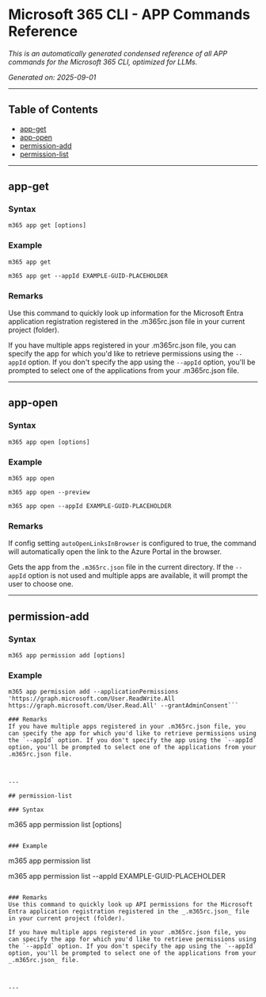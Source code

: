 <!-- DISCLAIMER: All secrets, passwords, and sensitive values in this document are examples only and not real credentials. -->
# Microsoft 365 CLI - APP Commands Reference

*This is an automatically generated condensed reference of all APP commands for the Microsoft 365 CLI, optimized for LLMs.*

*Generated on: 2025-09-01*

---

## Table of Contents

- [app-get](#app-get)
- [app-open](#app-open)
- [permission-add](#permission-add)
- [permission-list](#permission-list)

---

## app-get

### Syntax
```
m365 app get [options]
```

### Example
```
m365 app get

m365 app get --appId EXAMPLE-GUID-PLACEHOLDER

```

### Remarks
Use this command to quickly look up information for the Microsoft Entra application registration registered in the .m365rc.json file in your current project (folder).

If you have multiple apps registered in your .m365rc.json file, you can specify the app for which you'd like to retrieve permissions using the `--appId` option. If you don't specify the app using the `--appId` option, you'll be prompted to select one of the applications from your .m365rc.json file.



---

## app-open

### Syntax
```
m365 app open [options]
```

### Example
```
m365 app open

m365 app open --preview

m365 app open --appId EXAMPLE-GUID-PLACEHOLDER 

```

### Remarks
If config setting `autoOpenLinksInBrowser` is configured to true, the command will automatically open the link to the Azure Portal in the browser.

Gets the app from the `.m365rc.json` file in the current directory. If the `--appId` option is not used and multiple apps are available, it will prompt the user to choose one.



---

## permission-add

### Syntax
```
m365 app permission add [options]
```

### Example
```
m365 app permission add --applicationPermissions 'https://graph.microsoft.com/User.ReadWrite.All https://graph.microsoft.com/User.Read.All' --grantAdminConsent```

### Remarks
If you have multiple apps registered in your .m365rc.json file, you can specify the app for which you'd like to retrieve permissions using the `--appId` option. If you don't specify the app using the `--appId` option, you'll be prompted to select one of the applications from your .m365rc.json file.



---

## permission-list

### Syntax
```
m365 app permission list [options]
```

### Example
```
m365 app permission list

m365 app permission list --appId EXAMPLE-GUID-PLACEHOLDER

```

### Remarks
Use this command to quickly look up API permissions for the Microsoft Entra application registration registered in the _.m365rc.json_ file in your current project (folder).

If you have multiple apps registered in your .m365rc.json file, you can specify the app for which you'd like to retrieve permissions using the `--appId` option. If you don't specify the app using the `--appId` option, you'll be prompted to select one of the applications from your _.m365rc.json_ file.



---
